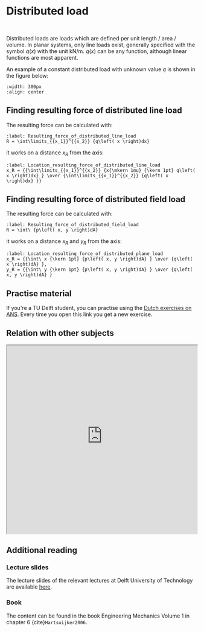 # Distributed load

```{contents}
```

```{index} Distributed load
```
Distributed loads are loads which are defined per unit length / area / volume. In planar systems, only line loads exist, generally specified with the symbol $q(x)$ with the unit $\text{kN/m}$. $q(x)$ can be any function, although linear functions are most apparent.

An example of a constant distributed load with unknown value $q$ is shown in the figure below:
```{figure} ../../images/distributed_forces.png
:width: 300px
:align: center
```
## Finding resulting force of distributed line load

The resulting force can be calculated with:
```{math}
:label: Resulting_force_of_distributed_line_load
R = \int\limits_{{x_1}}^{{x_2}} {q\left( x \right)dx}
```

it works on a distance $x_R$ from the axis:

```{math}
:label: Location_resulting_force_of_distributed_line_load
x_R = {{\int\limits_{{x_1}}^{{x_2}} {x{\mkern 1mu} {\kern 1pt} q\left( x \right)dx} } \over {\int\limits_{{x_1}}^{{x_2}} {q\left( x \right)dx} }}
```

## Finding resulting force of distributed field load

The resulting force can be calculated with:

```{math}
:label: Resulting_force_of_distributed_field_load
R = \int\ {p\left( x, y \right)dA}
```

it works on a distance $x_R$ and $y_R$ from the axis:
```{math}
:label: Location_resulting_force_of_distributed_plane_load
x_R = {{\int\ x {\kern 1pt} {p\left( x, y \right)dA} } \over {q\left( x \right)dA} }, 
y_R = {{\int\ y {\kern 1pt} {p\left( x, y \right)dA} } \over {q\left( x, y \right)dA} }

```

## Practise material
If you're a TU Delft student, you can practise using the [Dutch exercises on ANS](https://ans.app/digital_test/assignments/770738/results/new). Every time you open this link you get a new exercise.

## Relation with other subjects
<iframe allow="fullscreen" style="width: 100%!important; height: 500px;" src="https://prime-applets.ewi.tudelft.nl/graph/CTB1110-17/2023-2023?lecture=26&view=lecture" allowfullscreen></iframe>

## Additional reading
### Lecture slides
The lecture slides of the relevant lectures at Delft University of Technology are available [here](https://icozct.tudelft.nl/TUD_CT/CT1031/collegestof/files/module6-VERDEELDEBELASTING.pps).

### Book
The content can be found in the book Engineering Mechanics Volume 1 in chapter 6 {cite}`Hartsuijker2006`.